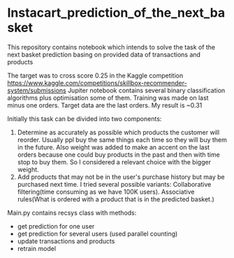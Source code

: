# Instacart_prediction_of_the_next_basket
This repository contains notebook which intends to solve the task of the next basket prediction basing on provided data of transactions and products

The target was to cross score 0.25 in the Kaggle competition https://www.kaggle.com/competitions/skillbox-recommender-system/submissions
Jupiter notebook contains several binary classification algorithms plus optimisation some of them. 
Training was made on last minus one orders. Target data are the last orders. 
My result is ~0.31

Initially this task can be divided into two components:

1. Determine as accurately as possible which products the customer will reorder. Usually ppl buy the same things each time so they will buy them in the future. Also weight was added to make an accent on the last orders because one could buy products in the past and then with time stop to buy them. So I considered a relevant choice with the bigger weight.
2. Add products that may not be in the user's purchase history but may be purchased next time. I tried several possible variants:
Collaborative filtering(time consuming as we have 100K users). Associative rules(What is ordered with a product that is in the predicted basket.)

Main.py contains recsys class with methods:
 * get prediction for one user
 * get prediction for several users (used parallel counting)
 * update transactions and products
 * retrain model
